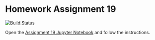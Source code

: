 # Homework Assignment 19

[![Build Status](https://travis-ci.com/PGE323M/assignment19.svg?token=SnMGq692xXXqxzyE6QSj&branch=master)](https://travis-ci.com/PGE323M/assignment19)  

Open the [Assignment 19 Jupyter Notebook](assignment20.ipynb) and follow the instructions.
